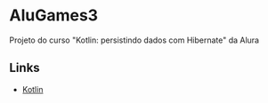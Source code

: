 # AluGames3

Projeto do curso "Kotlin: persistindo dados com Hibernate" da Alura

## Links

- [Kotlin](https://kotlinlang.org/)